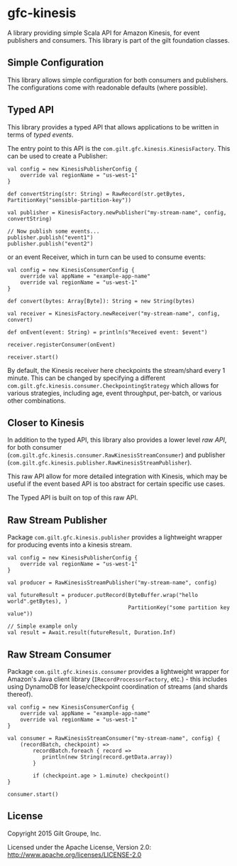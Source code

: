 gfc-kinesis
===========

A library providing simple Scala API for Amazon Kinesis, for event publishers and consumers. This library is part of the gilt foundation classes.

## Simple Configuration

This library allows simple configuration for both consumers and publishers. The configurations come with readonable defaults (where possible).

## Typed API

This library provides a typed API that allows applications to be written in terms of _typed events_.

The entry point to this API is the `com.gilt.gfc.kinesis.KinesisFactory`. This can be used to create a Publisher:

    val config = new KinesisPublisherConfig {
        override val regionName = "us-west-1"
    }

    def convertString(str: String) = RawRecord(str.getBytes, PartitionKey("sensible-partition-key"))

    val publisher = KinesisFactory.newPublisher("my-stream-name", config, convertString)

    // Now publish some events...
    publisher.publish("event1")
    publisher.publish("event2")

or an event Receiver, which in turn can be used to consume events:

    val config = new KinesisConsumerConfig {
        override val appName = "example-app-name"
        override val regionName = "us-west-1"
    }

    def convert(bytes: Array[Byte]): String = new String(bytes)

    val receiver = KinesisFactory.newReceiver("my-stream-name", config, convert)

    def onEvent(event: String) = println(s"Received event: $event")

    receiver.registerConsumer(onEvent)

    receiver.start()

By default, the Kinesis receiver here checkpoints the stream/shard every 1 minute. This can be changed by specifying a different `com.gilt.gfc.kinesis.consumer.CheckpointingStrategy` which allows for various strategies, including age, event throughput, per-batch, or various other combinations.

## Closer to Kinesis

In addition to the typed API, this library also provides a lower level _raw API_, for both consumer (`com.gilt.gfc.kinesis.consumer.RawKinesisStreamConsumer`) and publisher (`com.gilt.gfc.kinesis.publisher.RawKinesisStreamPublisher`).

This raw API allow for more detailed integration with Kinesis, which may be useful if the event based API is too abstract for certain specific use cases.

The Typed API is built on top of this raw API.


## Raw Stream Publisher

Package `com.gilt.gfc.kinesis.publisher` provides a lightweight wrapper for producing events into a kinesis stream.


    val config = new KinesisPublisherConfig {
        override val regionName = "us-west-1"
    }

    val producer = RawKinesisStreamPublisher("my-stream-name", config)

    val futureResult = producer.putRecord(ByteBuffer.wrap("hello world".getBytes), )
                                          PartitionKey("some partition key value"))

    // Simple example only
    val result = Await.result(futureResult, Duration.Inf)

## Raw Stream Consumer

Package `com.gilt.gfc.kinesis.consumer` provides a lightweight wrapper for Amazon's Java client library (`IRecordProcessorFactory`, etc.) - this includes using DynamoDB for lease/checkpoint coordination of streams (and shards thereof).

    val config = new KinesisConsumerConfig {
        override val appName = "example-app-name"
        override val regionName = "us-west-1"
    }

    val consumer = RawKinesisStreamConsumer("my-stream-name", config) {
        (recordBatch, checkpoint) =>
            recordBatch.foreach { record =>
               println(new String(record.getData.array))
            }

            if (checkpoint.age > 1.minute) checkpoint()
    }

    consumer.start()


## License

Copyright 2015 Gilt Groupe, Inc.

Licensed under the Apache License, Version 2.0: http://www.apache.org/licenses/LICENSE-2.0
